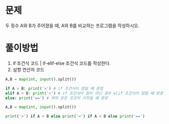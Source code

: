 # 문제
두 정수 A와 B가 주어졌을 때, A와 B를 비교하는 프로그램을 작성하시오.

# 풀이방법
1. if 조건식 코드 | if-elif-else 조건식 코드를 작성한다.
2. 삼항 연산자 코드

```python
A,B = map(int, input().split())

if A > B: print('>') # if 조건식이 참일 때 문장
elif A < B: print('<') # if 조건식이 참이 아닌 경우 elif 조건식이 참일 때 문장
else: print('==') # 위의 모든 조건이 거짓일 때 문장
```
```python
A,B = map(int, input().split())

print('>') if A > B else print('<') if A < B else print('==')
```
